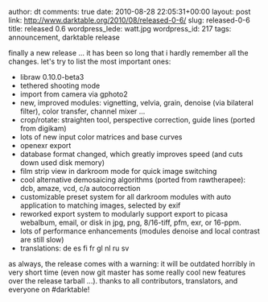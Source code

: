 author: dt
comments: true
date: 2010-08-28 22:05:31+00:00
layout: post
link: http://www.darktable.org/2010/08/released-0-6/
slug: released-0-6
title: released 0.6
wordpress_lede: watt.jpg
wordpress_id: 217
tags: announcement, darktable release

finally a new release ... it has been so long that i hardly remember all the changes. let's try to list the most important ones:

* libraw 0.10.0-beta3
* tethered shooting mode
* import from camera via gphoto2
* new, improved modules: vignetting, velvia, grain, denoise (via bilateral filter), color transfer, channel mixer ...
* crop/rotate: straighten tool, perspective correction, guide lines (ported from digikam)
* lots of new input color matrices and base curves
* openexr export
* database format changed, which greatly improves speed (and cuts down used disk memory)
* film strip view in darkroom mode for quick image switching
* cool alternative demosaicing algorithms (ported from rawtherapee): dcb, amaze, vcd, c/a autocorrection
* customizable preset system for all darkroom modules with auto application to matching images, selected by exif
* reworked export system to modularly support export to picasa webalbum, email, or disk in jpg, png, 8/16-tiff, pfm, exr, or 16-ppm.
* lots of performance enhancements (modules denoise and local contrast are still slow)
* translations: de es fi fr gl nl ru sv

as always, the release comes with a warning: it will be outdated horribly in very short time (even now git master has some really cool new features over the release tarball ...). thanks to all contributors, translators, and everyone on #darktable!
